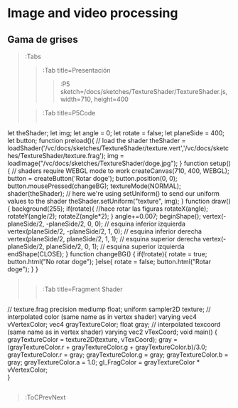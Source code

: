 # Image and video processing

## Gama de grises


> :Tabs
> > :Tab title=Presentación
> > >
> > > :P5 sketch=/docs/sketches/TextureShader/TextureShader.js, width=710, height=400
>
> > :Tab title=P5Code
> >
> > ```md
let theShader;
let img;
let angle = 0;
let rotate = false;
let planeSide = 400;
let button;
function preload(){
  // load the shader
  theShader = loadShader('/vc/docs/sketches/TextureShader/texture.vert','/vc/docs/sketches/TextureShader/texture.frag');
  img = loadImage("/vc/docs/sketches/TextureShader/doge.jpg");
}
function setup() {
  // shaders require WEBGL mode to work
  createCanvas(710, 400, WEBGL);
  button = createButton('Rotar doge');
  button.position(0, 0);
  button.mousePressed(changeBG);
  textureMode(NORMAL);
  shader(theShader);
  // here we're using setUniform() to send our uniform values to the shader
  theShader.setUniform("texture", img);
}
function draw() {
  background(255);
    if(rotate){
    //hace rotar las figuras
    rotateX(angle);
    rotateY(angle/2);
    rotateZ(angle*2);
    }
    angle+=0.007;
    beginShape();
    vertex(-planeSide/2, -planeSide/2, 0, 0); // esquina inferior izquierda
    vertex(planeSide/2, -planeSide/2, 1, 0); // esquina inferior derecha
    vertex(planeSide/2, planeSide/2, 1, 1); // esquina superior derecha
    vertex(-planeSide/2, planeSide/2, 0, 1); // esquina superior izquierda
    endShape(CLOSE);
}
function changeBG() {
  if(!rotate){
    rotate = true;
    button.html("No rotar doge");
  }else{
    rotate = false;
    button.html("Rotar doge");
  }
}
> > ```
>
> > :Tab title=Fragment Shader
> >
> > ```md
// texture.frag 
precision mediump float;
uniform sampler2D texture;
// interpolated color (same name as in vertex shader)
varying vec4 vVertexColor;
vec4 grayTextureColor;
float gray;
// interpolated texcoord (same name as in vertex shader)
varying vec2 vTexCoord;
void main() {
  grayTextureColor = texture2D(texture, vTexCoord);
  gray = (grayTextureColor.r + grayTextureColor.g + grayTextureColor.b)/3.0;
  grayTextureColor.r = gray;
  grayTextureColor.g = gray;
  grayTextureColor.b = gray;
  grayTextureColor.a = 1.0;
  gl_FragColor = grayTextureColor * vVertexColor;  
}
> > ```

> :ToCPrevNext